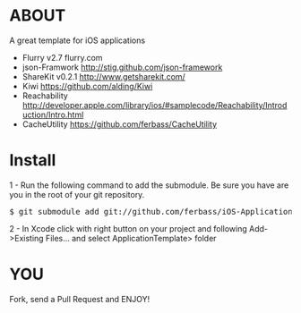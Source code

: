 # ABOUT
A great template for iOS applications

- Flurry v2.7 flurry.com
- json-Framwork http://stig.github.com/json-framework
- ShareKit v0.2.1 http://www.getsharekit.com/
- Kiwi https://github.com/alding/Kiwi
- Reachability http://developer.apple.com/library/ios/#samplecode/Reachability/Introduction/Intro.html
- CacheUtility https://github.com/ferbass/CacheUtility

# Install

1 - Run the following command to add the submodule. Be sure you have are you in the root of your git repository.
<pre>
$ git submodule add git://github.com/ferbass/iOS-ApplicationTemplate.git ApplicationTemplate
</pre>
2 - In Xcode click with right button on your project and following Add->Existing Files... and select ApplicationTemplate> folder

# YOU
Fork, send a Pull Request
and ENJOY!
